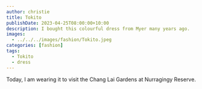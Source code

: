 ```yaml
---
author: christie
title: Tokito
publishDate: 2023-04-25T08:00:00+10:00
description: I bought this colourful dress from Myer many years ago.
images:
  - ../../../images/fashion/Tokito.jpeg
categories: [fashion]
tags:
  - Tokito
  - dress
---
```

Today, I am wearing it to visit the Chang Lai Gardens at Nurragingy Reserve.
